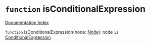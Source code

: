 # `function` isConditionalExpression

[Documentation Index](../README.md)

`function` isConditionalExpression(node: [Node](../interface.Node/README.md)): node `is` [ConditionalExpression](../interface.ConditionalExpression/README.md)